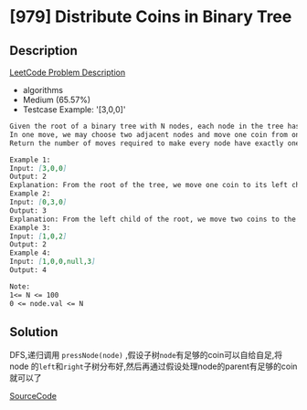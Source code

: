 # [979] Distribute Coins in Binary Tree

## Description

[LeetCode Problem Description](https://leetcode.com/problems/distribute-coins-in-binary-tree/description/)

* algorithms
* Medium (65.57%)
* Testcase Example:  '[3,0,0]'

```md
Given the root of a binary tree with N nodes, each node in the tree has node.val coins, and there are N coins total.
In one move, we may choose two adjacent nodes and move one coin from one node to another.  (The move may be from parent to child, or from child to parent.)
Return the number of moves required to make every node have exactly one coin.

Example 1:
Input: [3,0,0]
Output: 2
Explanation: From the root of the tree, we move one coin to its left child, and one coin to its right child.
Example 2:
Input: [0,3,0]
Output: 3
Explanation: From the left child of the root, we move two coins to the root [taking two moves].  Then, we move one coin from the root of the tree to the right child.
Example 3:
Input: [1,0,2]
Output: 2
Example 4:
Input: [1,0,0,null,3]
Output: 4

Note:
1<= N <= 100
0 <= node.val <= N
```

## Solution

DFS,递归调用 `pressNode(node)` ,假设子树`node`有足够的coin可以自给自足,将 node 的`left`和`right`子树分布好,然后再通过假设处理node的parent有足够的coin就可以了

[SourceCode](./solution.js)